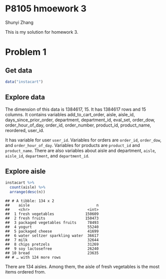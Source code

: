 P8105 hmoework 3
================
Shunyi Zhang

This is my solution for homework 3.

# Problem 1

## Get data

``` r
data("instacart")
```

## Explore data

The dimension of this data is 1384617, 15. It has 1384617 rows and 15
columns. It contains variables add\_to\_cart\_order, aisle, aisle\_id,
days\_since\_prior\_order, department, department\_id, eval\_set,
order\_dow, order\_hour\_of\_day, order\_id, order\_number, product\_id,
product\_name, reordered, user\_id.

It has variable for user `user_id`. Variables for orders are `order_id`,
`order_dow`, and `order_hour_of_day`. Variables for products are
`product_id` and `product_name`. There are also variables about aisle
and department, `aisle`, `aisle_id`, `department`, and `department_id`.

## Explore aisle

``` r
instacart %>% 
  count(aisle) %>% 
  arrange(desc(n))
```

    ## # A tibble: 134 x 2
    ##    aisle                              n
    ##    <chr>                          <int>
    ##  1 fresh vegetables              150609
    ##  2 fresh fruits                  150473
    ##  3 packaged vegetables fruits     78493
    ##  4 yogurt                         55240
    ##  5 packaged cheese                41699
    ##  6 water seltzer sparkling water  36617
    ##  7 milk                           32644
    ##  8 chips pretzels                 31269
    ##  9 soy lactosefree                26240
    ## 10 bread                          23635
    ## # … with 124 more rows

There are 134 aisles. Among them, the aisle of fresh vegetables is the
most items ordered from.
